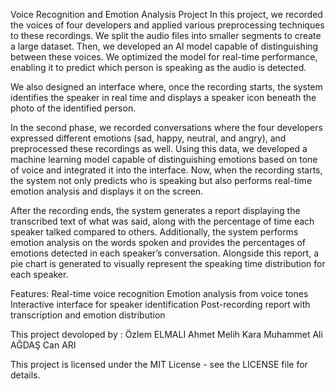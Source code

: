 Voice Recognition and Emotion Analysis Project
In this project, we recorded the voices of four developers and applied various preprocessing techniques to these recordings. We split the audio files into smaller segments to create a large dataset. Then, we developed an AI model capable of distinguishing between these voices. We optimized the model for real-time performance, enabling it to predict which person is speaking as the audio is detected.

We also designed an interface where, once the recording starts, the system identifies the speaker in real time and displays a speaker icon beneath the photo of the identified person.

In the second phase, we recorded conversations where the four developers expressed different emotions (sad, happy, neutral, and angry), and preprocessed these recordings as well. Using this data, we developed a machine learning model capable of distinguishing emotions based on tone of voice and integrated it into the interface. Now, when the recording starts, the system not only predicts who is speaking but also performs real-time emotion analysis and displays it on the screen.

After the recording ends, the system generates a report displaying the transcribed text of what was said, along with the percentage of time each speaker talked compared to others. Additionally, the system performs emotion analysis on the words spoken and provides the percentages of emotions detected in each speaker’s conversation. Alongside this report, a pie chart is generated to visually represent the speaking time distribution for each speaker. 

Features:
Real-time voice recognition
Emotion analysis from voice tones
Interactive interface for speaker identification
Post-recording report with transcription and emotion distribution

This project devoloped by :
Özlem ELMALI
Ahmet Melih Kara
Muhammet Ali AĞDAŞ
Can ARI

This project is licensed under the MIT License - see the LICENSE file for details.
